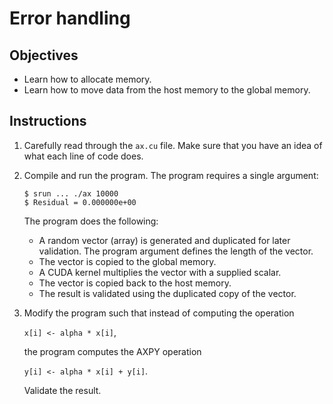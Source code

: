 # Error handling

## Objectives

 - Learn how to allocate memory.
 - Learn how to move data from the host memory to the global memory.

## Instructions

 1. Carefully read through the `ax.cu` file. Make sure that you have an idea
    of what each line of code does.

 2. Compile and run the program. The program requires a single argument:
 
    ```
    $ srun ... ./ax 10000
    $ Residual = 0.000000e+00
    ```
    
    The program does the following:
     - A random vector (array) is generated and duplicated for later validation.
       The program argument defines the length of the vector.
     - The vector is copied to the global memory.
     - A CUDA kernel multiplies the vector with a supplied scalar.
     - The vector is copied back to the host memory.
     - The result is validated using the duplicated copy of the vector.

 3. Modify the program such that instead of computing the operation
    
    `x[i] <- alpha * x[i]`, 
    
    the program computes the AXPY operation
    
    `y[i] <- alpha * x[i] + y[i]`. 
    
    Validate the result.
